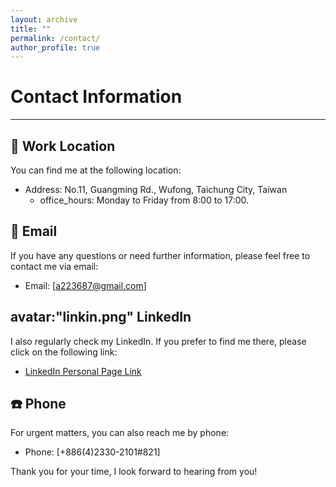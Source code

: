 ```yaml
---
layout: archive
title: ""
permalink: /contact/
author_profile: true
---
```


# Contact Information
______________________



## 🏢 Work Location

You can find me at the following location:

* Address: No.11, Guangming Rd., Wufong, Taichung City, Taiwan
  - office_hours: Monday to Friday from 8:00 to 17:00.

## 📧 Email

If you have any questions or need further information, please feel free to contact me via email:

* Email: [a223687@gmail.com]

##  avatar:"linkin.png" LinkedIn

I also regularly check my LinkedIn. If you prefer to find me there, please click on the following link:

* [LinkedIn Personal Page Link](https://www.linkedin.com/in/yiting-xiao-42159b128/)

## ☎️ Phone

For urgent matters, you can also reach me by phone:

* Phone: [+886(4)2330-2101#821]

Thank you for your time, I look forward to hearing from you!





     
  